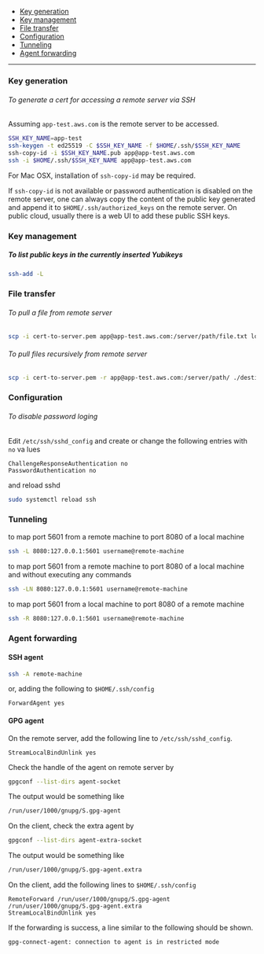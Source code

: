 - [Key generation](#key-generation)
- [Key management](#key-management)
- [File transfer](#file-transfer)
- [Configuration](#configuration)
- [Tunneling](#tunneling)
- [Agent forwarding](#agent-forwarding)
____

### Key generation

###### To generate a cert for accessing a remote server via SSH

Assuming `app-test.aws.com` is the remote server to be accessed.

```sh
SSH_KEY_NAME=app-test
ssh-keygen -t ed25519 -C $SSH_KEY_NAME -f $HOME/.ssh/$SSH_KEY_NAME
ssh-copy-id -i $SSH_KEY_NAME.pub app@app-test.aws.com
ssh -i $HOME/.ssh/$SSH_KEY_NAME app@app-test.aws.com
```

For Mac OSX, installation of `ssh-copy-id` may be required.

If `ssh-copy-id` is not available or password authentication is disabled on the
remote server, one can always copy the content of the public key generated and
append it to `$HOME/.ssh/authorized_keys` on the remote server. On public cloud,
usually there is a web UI to add these public SSH keys.

### Key management

##### To list public keys in the currently inserted Yubikeys

```sh
ssh-add -L
```

### File transfer

###### To pull a file from remote server

```sh
scp -i cert-to-server.pem app@app-test.aws.com:/server/path/file.txt local.txt
```

###### To pull files recursively from remote server

```sh
scp -i cert-to-server.pem -r app@app-test.aws.com:/server/path/ ./destination-path
```

### Configuration

###### To disable password loging

Edit `/etc/ssh/sshd_config` and create or change the following entries with `no` va lues

```
ChallengeResponseAuthentication no
PasswordAuthentication no
```

and reload sshd

```sh
sudo systemctl reload ssh
```

### Tunneling

to map port 5601 from a remote machine to port 8080 of a local machine

```sh
ssh -L 8080:127.0.0.1:5601 username@remote-machine
```

to map port 5601 from a remote machine to port 8080 of a local machine and
without executing any commands

```sh
ssh -LN 8080:127.0.0.1:5601 username@remote-machine
```

to map port 5601 from a local machine to port 8080 of a remote machine

```sh
ssh -R 8080:127.0.0.1:5601 username@remote-machine
```

### Agent forwarding

#### SSH agent

```sh
ssh -A remote-machine
```

or, adding the following to `$HOME/.ssh/config`

```apacheconf
ForwardAgent yes
```

#### GPG agent

On the remote server, add the following line to `/etc/ssh/sshd_config`.

```apacheconf
StreamLocalBindUnlink yes
```

Check the handle of the agent on remote server by

```sh
gpgconf --list-dirs agent-socket
```

The output would be something like

```sh
/run/user/1000/gnupg/S.gpg-agent
```

On the client, check the extra agent by

```sh
gpgconf --list-dirs agent-extra-socket
```

The output would be something like

```sh
/run/user/1000/gnupg/S.gpg-agent.extra
```

On the client, add the following lines to `$HOME/.ssh/config`

```apacheconf
RemoteForward /run/user/1000/gnupg/S.gpg-agent /run/user/1000/gnupg/S.gpg-agent.extra
StreamLocalBindUnlink yes
```

If the forwarding is success, a line similar to the following should be shown.

```
gpg-connect-agent: connection to agent is in restricted mode
```

